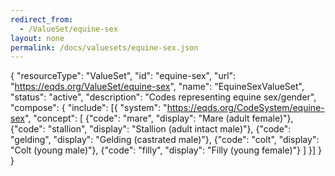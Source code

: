 ```yaml
---
redirect_from:
  - /ValueSet/equine-sex
layout: none
permalink: /docs/valuesets/equine-sex.json
---
```

{
  "resourceType": "ValueSet",
  "id": "equine-sex",
  "url": "https://eqds.org/ValueSet/equine-sex",
  "name": "EquineSexValueSet",
  "status": "active",
  "description": "Codes representing equine sex/gender",
  "compose": {
    "include": [{
      "system": "https://eqds.org/CodeSystem/equine-sex",
      "concept": [
        {"code": "mare", "display": "Mare (adult female)"},
        {"code": "stallion", "display": "Stallion (adult intact male)"},
        {"code": "gelding", "display": "Gelding (castrated male)"},
        {"code": "colt", "display": "Colt (young male)"},
        {"code": "filly", "display": "Filly (young female)"}
      ]
    }]
  }
}